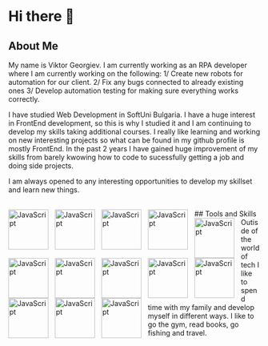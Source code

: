 # Hi there 👋

## About Me

My name is Viktor Georgiev. I am currently working as an RPA developer where I am currently working on the following:
  1/ Create new robots for automation for our client.
  2/ Fix any bugs connected to already existing ones
  3/ Develop automation testing for making sure everything works correctly.

I have studied Web Development in SoftUni Bulgaria. I have a huge interest in FrontEnd development, so this is why I studied it and I am continuing to develop my skills taking additional courses. I really like learning and working on new interesting projects so what can be found in my github profile is mostly FrontEnd. In the past 2 years I have gained huge improvement of my skills from barely kwowing how to code to sucessfully getting a job and doing side projects.

I am always opened to any interesting opportunities to develop my skillset and learn new things. 

<br>
## Tools and Skills

<img align="left" width="80px" height="80px" style="padding-right: 10px" alt="JavaScript" src="https://cdn.jsdelivr.net/gh/devicons/devicon@latest/icons/javascript/javascript-original.svg" />
<img align="left" width="80px" height="80px" style="padding-right: 10px" alt="JavaScript" src="https://cdn.jsdelivr.net/gh/devicons/devicon@latest/icons/html5/html5-original-wordmark.svg" />
<img align="left" width="80px" height="80px" style="padding-right: 10px" alt="JavaScript" src="https://cdn.jsdelivr.net/gh/devicons/devicon@latest/icons/css3/css3-original-wordmark.svg" />
<img align="left" width="80px" height="80px" style="padding-right: 10px" alt="JavaScript" src="https://cdn.jsdelivr.net/gh/devicons/devicon@latest/icons/sass/sass-original.svg" />
<img align="left" width="80px" height="80px" style="padding-right: 10px" alt="JavaScript" src="https://cdn.jsdelivr.net/gh/devicons/devicon@latest/icons/react/react-original-wordmark.svg" />
<img align="left" width="80px" height="80px" style="padding-right: 10px" alt="JavaScript" src="https://cdn.jsdelivr.net/gh/devicons/devicon@latest/icons/angular/angular-original.svg" />
<img align="left" width="80px" height="80px" style="padding-right: 10px" alt="JavaScript" src="https://cdn.jsdelivr.net/gh/devicons/devicon@latest/icons/nodejs/nodejs-original-wordmark.svg" />
<img align="left" width="80px" height="80px" style="padding-right: 10px" alt="JavaScript" src="https://cdn.jsdelivr.net/gh/devicons/devicon@latest/icons/npm/npm-original-wordmark.svg" />
<img align="left" width="80px" height="80px" style="padding-right: 10px" alt="JavaScript" src="https://cdn.jsdelivr.net/gh/devicons/devicon@latest/icons/mongodb/mongodb-original-wordmark.svg" />
<img align="left" width="80px" height="80px" style="padding-right: 10px" alt="JavaScript" src="https://cdn.jsdelivr.net/gh/devicons/devicon@latest/icons/mongoose/mongoose-original-wordmark.svg" />
<img align="left" width="80px" height="80px" style="padding-right: 10px" alt="JavaScript" src="https://cdn.jsdelivr.net/gh/devicons/devicon@latest/icons/java/java-original-wordmark.svg" />
<img align="left" width="80px" height="80px" style="padding-right: 10px" alt="JavaScript" src="https://cdn.jsdelivr.net/gh/devicons/devicon@latest/icons/selenium/selenium-original.svg" />
<img align="left" width="80px" height="80px" style="padding-right: 10px" alt="JavaScript" src="https://cdn.jsdelivr.net/gh/devicons/devicon@latest/icons/postman/postman-original-wordmark.svg" />  

<br>  
Outisde of the world of tech I like to spend time with my family and develop myself in different ways. I like to go the gym, read books, go fishing and travel.


<!--
**ViktorGeorgiev98/ViktorGeorgiev98** is a ✨ _special_ ✨ repository because its `README.md` (this file) appears on your GitHub profile.

Here are some ideas to get you started:

- 🔭 I’m currently working on ...
- 🌱 I’m currently learning ...
- 👯 I’m looking to collaborate on ...
- 🤔 I’m looking for help with ...
- 💬 Ask me about ...
- 📫 How to reach me: ...
- 😄 Pronouns: ...
- ⚡ Fun fact: ...
-->
